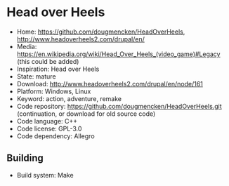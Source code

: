 # Head over Heels

- Home: https://github.com/dougmencken/HeadOverHeels, http://www.headoverheels2.com/drupal/en/
- Media: https://en.wikipedia.org/wiki/Head_Over_Heels_(video_game)#Legacy (this could be added)
- Inspiration: Head over Heels
- State: mature
- Download: http://www.headoverheels2.com/drupal/en/node/161
- Platform: Windows, Linux
- Keyword: action, adventure, remake
- Code repository: https://github.com/dougmencken/HeadOverHeels.git (continuation, or download for old source code)
- Code language: C++
- Code license: GPL-3.0
- Code dependency: Allegro

## Building

- Build system: Make
